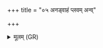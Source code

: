 +++
title = "०५ अनड्वाहं प्लवम् अन्व्"

+++
<details><summary>मूलम् (GR)</summary>

अनड्वाहं प्लवम् अन्व् आरभध्वं  
स वो निर्वक्षद् दुरिताद् अवद्यात् । +++(Bhatt. nirvakṣa(d))+++  
आ रोहत सवितुर् नावं हिरण्ययीं  
षड्भिर् ऊर्मिभिर् अमतिं चरेम ॥
</details>